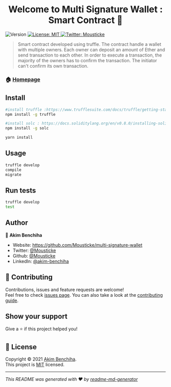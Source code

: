 <h1 align="center">Welcome to Multi Signature Wallet : Smart Contract 👋</h1>
<p>
  <img alt="Version" src="https://img.shields.io/badge/version-0.1.0-blue.svg?cacheSeconds=2592000" />
  <a href="https://github.com/Mousticke/multi-signature-wallet/blob/main/LICENSE" target="_blank">
    <img alt="License: MIT" src="https://img.shields.io/badge/License-MIT-yellow.svg" />
  </a>
  <a href="https://twitter.com/Mousticke" target="_blank">
    <img alt="Twitter: Mousticke" src="https://img.shields.io/twitter/follow/Mousticke.svg?style=social" />
  </a>
</p>

> Smart contract developed using truffle. The contract handle a wallet with multiple owners. Each owner can deposit an amount of Ether and send transaction to each other. In order to execute a transaction, the majority of the owners has to confirm the transaction. The initiator can't confirm its own transaction.

### 🏠 [Homepage](https://github.com/Mousticke/multi-signature-wallet)

## Install

```sh
#install truffle :https://www.trufflesuite.com/docs/truffle/getting-started/installation
npm install -g truffle

#install solc : https://docs.soliditylang.org/en/v0.8.0/installing-solidity.html
npm install -g solc

yarn install
```

## Usage

```sh
truffle develop
compile
migrate
```

## Run tests

```sh
truffle develop
test
```

## Author

👤 **Akim Benchiha**

* Website: https://github.com/Mousticke/multi-signature-wallet
* Twitter: [@Mousticke](https://twitter.com/Mousticke)
* Github: [@Mousticke](https://github.com/Mousticke)
* LinkedIn: [@akim-benchiha](https://linkedin.com/in/akim-benchiha)

## 🤝 Contributing

Contributions, issues and feature requests are welcome!<br />Feel free to check [issues page](https://github.com/Mousticke/multi-signature-wallet/issues). You can also take a look at the [contributing guide](https://github.com/Mousticke/multi-signature-wallet/blob/main/smart-contact/CONTRIBUTING.md).

## Show your support

Give a ⭐️ if this project helped you!

## 📝 License

Copyright © 2021 [Akim Benchiha](https://github.com/Mousticke).<br />
This project is [MIT](https://github.com/Mousticke/multi-signature-wallet/blob/main/LICENSE) licensed.

***
_This README was generated with ❤️ by [readme-md-generator](https://github.com/kefranabg/readme-md-generator)_